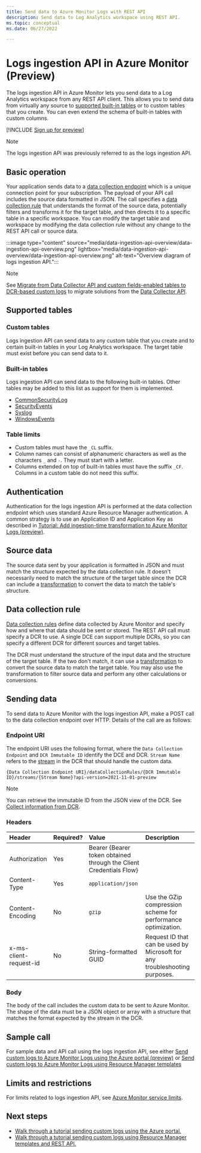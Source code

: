 ```yaml
---
title: Send data to Azure Monitor Logs with REST API
description: Send data to Log Analytics workspace using REST API.
ms.topic: conceptual
ms.date: 06/27/2022

---
```


# Logs ingestion API in Azure Monitor (Preview)
The logs ingestion API in Azure Monitor lets you send data to a Log Analytics workspace from any REST API client. This allows you to send data from virtually any source to [supported built-in tables](#supported-tables) or to custom tables that you create. You can even extend the schema of built-in tables with custom columns.

[!INCLUDE [Sign up for preview](../../../includes/azure-monitor-custom-logs-signup.md)]

> [!NOTE]
> The logs ingestion API was previously referred to as the logs ingestion API.


## Basic operation
Your application sends data to a [data collection endpoint](../essentials/data-collection-endpoint-overview.md) which is a unique connection point for your subscription. The payload of your API call includes the source data formatted in JSON. The call specifies a [data collection rule](../essentials/data-collection-rule-overview.md) that understands the format of the source data, potentially filters and transforms it for the target table, and then directs it to a specific table in a specific workspace. You can modify the target table and workspace by modifying the data collection rule without any change to the REST API call or source data.


:::image type="content" source="media/data-ingestion-api-overview/data-ingestion-api-overview.png" lightbox="media/data-ingestion-api-overview/data-ingestion-api-overview.png" alt-text="Overview diagram of logs ingestion API.":::

> [!NOTE]
> See [Migrate from Data Collector API and custom fields-enabled tables to DCR-based custom logs](custom-logs-migrate.md) to migrate solutions from the [Data Collector API](data-collector-api.md).

## Supported tables

### Custom tables
Logs ingestion API can send data to any custom table that you create and to certain built-in tables in your Log Analytics workspace. The target table must exist before you can send data to it. 

### Built-in tables
Logs ingestion API can send data to the following built-in tables. Other tables may be added to this list as support for them is implemented.

- [CommonSecurityLog](/azure/azure-monitor/reference/tables/commonsecuritylog)
- [SecurityEvents](/azure/azure-monitor/reference/tables/securityevent)
- [Syslog](/azure/azure-monitor/reference/tables/syslog)
- [WindowsEvents](/azure/azure-monitor/reference/tables/windowsevent)

### Table limits

* Custom tables must have the `_CL` suffix.
* Column names can consist of alphanumeric characters as well as the characters `_` and `-`. They must start with a letter.  
* Columns extended on top of built-in tables must have the suffix `_CF`. Columns in a custom table do not need this suffix. 


## Authentication
Authentication for the logs ingestion API is performed at the data collection endpoint which uses standard Azure Resource Manager authentication. A common strategy is to use an Application ID and Application Key as described in [Tutorial: Add ingestion-time transformation to Azure Monitor Logs (preview)](tutorial-data-ingestion-portal.md).

## Source data
The source data sent by your application is formatted in JSON and must match the structure expected by the data collection rule. It doesn't necessarily need to match the structure of the target table since the DCR can include a [transformation](../essentials//data-collection-transformations.md) to convert the data to match the table's structure.

## Data collection rule
[Data collection rules](../essentials/data-collection-rule-overview.md) define data collected by Azure Monitor and specify how and where that data should be sent or stored. The REST API call must specify a DCR to use. A single DCE can support multiple DCRs, so you can specify a different DCR for different sources and target tables.

The DCR must understand the structure of the input data and the structure of the target table. If the two don't match, it can use a [transformation](../essentials//data-collection-transformations.md) to convert the source data to match the target table. You may also use the transformation to filter source data and perform any other calculations or conversions.

## Sending data
To send data to Azure Monitor with the logs ingestion API, make a POST call to the data collection endpoint over HTTP. Details of the call are as follows:

### Endpoint URI
The endpoint URI uses the following format, where the `Data Collection Endpoint` and `DCR Immutable ID` identify the DCE and DCR. `Stream Name` refers to the [stream](../essentials/data-collection-rule-structure.md#custom-logs) in the DCR that should handle the custom data.

```
{Data Collection Endpoint URI}/dataCollectionRules/{DCR Immutable ID}/streams/{Stream Name}?api-version=2021-11-01-preview
```

> [!NOTE]
> You can retrieve the immutable ID from the JSON view of the DCR. See [Collect information from DCR](tutorial-data-ingestion-portal.md#collect-information-from-dcr).

### Headers

| Header | Required? | Value | Description |
|:---|:---|:---|:---|
| Authorization     | Yes | Bearer {Bearer token obtained through the Client Credentials Flow}  | |
| Content-Type      | Yes | `application/json` | |
| Content-Encoding  | No  | `gzip` | Use the GZip compression scheme for performance optimization. |
| x-ms-client-request-id | No | String-formatted GUID |  Request ID that can be used by Microsoft for any troubleshooting purposes.  |

### Body
The body of the call includes the custom data to be sent to Azure Monitor. The shape of the data must be a JSON object or array with a structure that matches the format expected by the stream in the DCR.

## Sample call
For sample data and API call using the logs ingestion API, see either [Send custom logs to Azure Monitor Logs using the Azure portal (preview)](tutorial-data-ingestion-portal.md) or [Send custom logs to Azure Monitor Logs using Resource Manager templates](tutorial-data-ingestion-api.md)

## Limits and restrictions
For limits related to logs ingestion API, see [Azure Monitor service limits](../service-limits.md#data-ingestion-api).

 

## Next steps

- [Walk through a tutorial sending custom logs using the Azure portal.](tutorial-data-ingestion-portal.md)
- [Walk through a tutorial sending custom logs using Resource Manager templates and REST API.](tutorial-data-ingestion-api.md)
